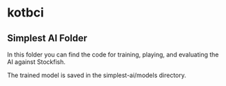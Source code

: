 # kotbci

## Simplest AI Folder

In this folder you can find the code for training, playing, and evaluating the AI against Stockfish.

The trained model is saved in the simplest-ai/models directory. 


